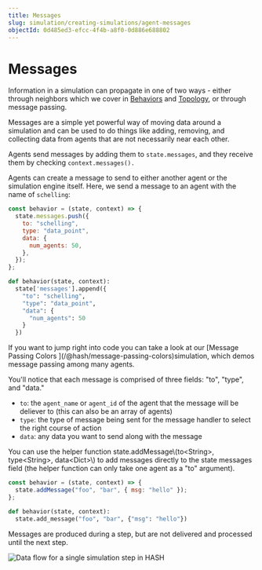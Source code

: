 ```yaml
---
title: Messages
slug: simulation/creating-simulations/agent-messages
objectId: 0d485ed3-efcc-4f4b-a8f0-0d886e688802
---
```


# Messages

Information in a simulation can propagate in one of two ways - either through neighbors which we cover in [Behaviors](/docs/simulation/creating-simulations/behaviors/) and [Topology](/docs/simulation/creating-simulations/configuration/topology/), or through message passing.

Messages are a simple yet powerful way of moving data around a simulation and can be used to do things like adding, removing, and collecting data from agents that are not necessarily near each other.

Agents send messages by adding them to `state.messages`, and they receive them by checking `context.messages().`

Agents can create a message to send to either another agent or the simulation engine itself. Here, we send a message to an agent with the name of `schelling`:

<Tabs>
<Tab title="JavaScript" >

```javascript
const behavior = (state, context) => {
  state.messages.push({
    to: "schelling",
    type: "data_point",
    data: {
      num_agents: 50,
    },
  });
};
```

</Tab >

<Tab title="Python" >

```python
def behavior(state, context):
  state['messages'].append({
    "to": "schelling",
    "type": "data_point",
    "data": {
      "num_agents": 50
    }
  })
```

</Tab>
</Tabs>

<Hint style="info">
If you want to jump right into code you can take a look at our [Message Passing Colors ](/@hash/message-passing-colors)simulation, which demos message passing among many agents.
</Hint>

You'll notice that each message is comprised of three fields: "to", "type", and "data."

- `to`: the `agent_name` or `agent_id` of the agent that the message will be deliever to (this can also be an array of agents)
- `type`: the type of message being sent for the message handler to select the right course of action
- `data`: any data you want to send along with the message

<Hint style="info">
You can use the helper function state.addMessage\(to&lt;String&gt;, type&lt;String&gt;, data&lt;Dict&gt;\) to add messages directly to the state messages field (the helper function can only take one agent as a "to" argument).
</Hint>

<Tabs>
<Tab title="JavaScript" >

```javascript
const behavior = (state, context) => {
  state.addMessage("foo", "bar", { msg: "hello" });
};
```

</Tab >

<Tab title="Python" >

```python
def behavior(state, context):
  state.add_message("foo", "bar", {"msg": "hello"})
```

</Tab>
</Tabs>

Messages are produced during a step, but are not delivered and processed until the next step.

![Data flow for a single simulation step in HASH](https://cdn-us1.hash.ai/site/docs/image%20%2824%29.png)
